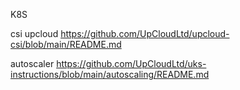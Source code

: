 K8S

 csi upcloud
https://github.com/UpCloudLtd/upcloud-csi/blob/main/README.md



autoscaler
https://github.com/UpCloudLtd/uks-instructions/blob/main/autoscaling/README.md
